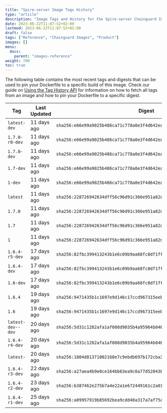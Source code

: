 ```yaml
---
title: "Spire-server Image Tags History"
type: "article"
description: "Image Tags and History for the Spire-server Chainguard Image"
date: 2023-06-22T11:07:52+02:00
lastmod: 2023-06-22T11:07:52+02:00
draft: false
tags: ["Reference", "Chainguard Images", "Product"]
images: []
menu:
  docs:
    parent: "images-reference"
weight: 700
toc: true
---
```


The following table contains the most recent tags and digests that can be used to pin your Dockerfile to a specific build of this image. Check our guide on [Using the Tag History API](/chainguard/chainguard-images/using-the-tag-history-api/) for information on how to fetch all tags from an image and how to pin your Dockerfile to a specific digest.

| Tag               | Last Updated | Digest                                                                    |
|-------------------|--------------|---------------------------------------------------------------------------|
| `latest-dev`      | 11 days ago  | `sha256:e66e99a9025b486ca71c778a0e3f4d642ea0b01eaa40fd392f014235d762f311` |
| `1.7.0-r0-dev`    | 11 days ago  | `sha256:e66e99a9025b486ca71c778a0e3f4d642ea0b01eaa40fd392f014235d762f311` |
| `1.7.0-dev`       | 11 days ago  | `sha256:e66e99a9025b486ca71c778a0e3f4d642ea0b01eaa40fd392f014235d762f311` |
| `1.7-dev`         | 11 days ago  | `sha256:e66e99a9025b486ca71c778a0e3f4d642ea0b01eaa40fd392f014235d762f311` |
| `1-dev`           | 11 days ago  | `sha256:e66e99a9025b486ca71c778a0e3f4d642ea0b01eaa40fd392f014235d762f311` |
| `latest`          | 11 days ago  | `sha256:228726942634dff56c96d91c366e951a82d7a550d49bd461c7bd056819b20eba` |
| `1.7.0`           | 11 days ago  | `sha256:228726942634dff56c96d91c366e951a82d7a550d49bd461c7bd056819b20eba` |
| `1.7`             | 11 days ago  | `sha256:228726942634dff56c96d91c366e951a82d7a550d49bd461c7bd056819b20eba` |
| `1`               | 11 days ago  | `sha256:228726942634dff56c96d91c366e951a82d7a550d49bd461c7bd056819b20eba` |
| `1.6.4-r5-dev`    | 17 days ago  | `sha256:82fbc399413243b1e6c09b9aa68fc8df1ffdd2f1f1038c94c2bb3ffcc6c81b94` |
| `1.6.4-dev`       | 17 days ago  | `sha256:82fbc399413243b1e6c09b9aa68fc8df1ffdd2f1f1038c94c2bb3ffcc6c81b94` |
| `1.6-dev`         | 17 days ago  | `sha256:82fbc399413243b1e6c09b9aa68fc8df1ffdd2f1f1038c94c2bb3ffcc6c81b94` |
| `1.6.4`           | 19 days ago  | `sha256:9471435b1c1697e9d146c17ccd967315eebe54d831566c2a99914bbbdf8775de` |
| `1.6`             | 19 days ago  | `sha256:9471435b1c1697e9d146c17ccd967315eebe54d831566c2a99914bbbdf8775de` |
| `latest-dev--dev` | 20 days ago  | `sha256:5d31c1282afa1af008d9035b4a95964b040d58ff087b3a235da01252449e94c7` |
| `1.6.4-r4-dev`    | 20 days ago  | `sha256:5d31c1282afa1af008d9035b4a95964b040d58ff087b3a235da01252449e94c7` |
| `latest-`         | 20 days ago  | `sha256:1804d81371002160e7c9ebdb697b172cba36a91b2a89792218c7f356f35b2e45` |
| `1.6.4-r3-dev`    | 22 days ago  | `sha256:a27aea4b9e0ce164bb63ea9c0a77d520438b9f294b7223d54798968e434707c0` |
| `1.6.4-r2-dev`    | 23 days ago  | `sha256:b387462e275b7a4e22a1e672449161c2a019dc54cf4181e8de3063d8c71b05da` |
| `1.6.4-r1-dev`    | 25 days ago  | `sha256:a09957919b85692bea9cdd40a317a7af75a9e42956a642a0d0fd0fb6bdccb6fd` |

